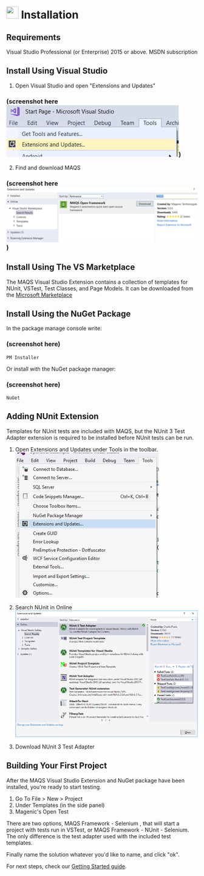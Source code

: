 # <img src="resources/maqslogo.ico" height="32" width="32"> Installation

## Requirements
Visual Studio Professional (or Enterprise) 2015 or above.
MSDN subscription

## Install Using Visual Studio
1. Open Visual Studio and open "Extensions and Updates"  

### (screenshot here ![Extensions and updates](resources/ExtensionsAndUpdates.PNG))

2. Find and download MAQS  

### (screenshot here ![From store](resources/FromStore.PNG))

## Install Using The VS Marketplace
The MAQS Visual Studio Extension contains a collection of templates for NUnit, VSTest, Test Classes, and Page Models.
It can be downloaded from the [Microsoft Marketplace](https://marketplace.visualstudio.com/items?itemName=vs-publisher-1465771.MAQSOpenFramework)

## Install Using the NuGet Package
In the package manage console write:

### (screenshot here)

```
PM Installer
```
Or install with the NuGet package manager:

### (screenshot here)

```
NuGet
```

## Adding NUnit Extension
Templates for NUnit tests are included with MAQS, but the NUnit 3 Test Adapter extension is required to be installed before NUnit tests can be run.

1. Open Extensions and Updates under Tools in the toolbar.  
![Extensions and Updates](resources/NUnitSetup1.png)  

2. Search NUnit in Online  
![Download NUnit](resources/NUnitSetup2.png)  
3. Download NUnit 3 Test Adapter

## Building Your First Project
After the MAQS Visual Studio Extension and NuGet package have been installed, you're ready to start testing.

1. Go To File > New > Project
2. Under Templates (in the side panel)
3. Magenic's Open Test

There are two options, MAQS Framework - Selenium , that will start a project with tests run in VSTest, or MAQS Framework - NUnit - Selenium.  The only difference is the test adapter used with the included test templates.

Finally name the solution whatever you'd like to name, and click "ok".

For next steps, check our [Getting Started guide](MAQS_5.0.0/Getting-Started.md).